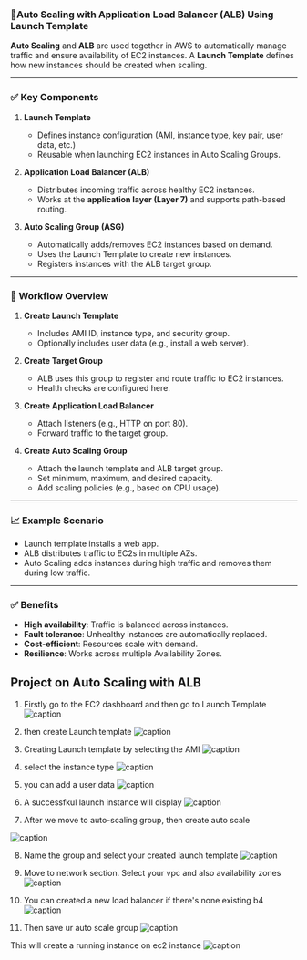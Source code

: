 ### 🔹Auto Scaling with Application Load Balancer (ALB) Using Launch Template

**Auto Scaling** and **ALB** are used together in AWS to automatically manage traffic and ensure availability of EC2 instances. A **Launch Template** defines how new instances should be created when scaling.

---

### ✅ Key Components

1. **Launch Template**

   * Defines instance configuration (AMI, instance type, key pair, user data, etc.)
   * Reusable when launching EC2 instances in Auto Scaling Groups.

2. **Application Load Balancer (ALB)**

   * Distributes incoming traffic across healthy EC2 instances.
   * Works at the **application layer (Layer 7)** and supports path-based routing.

3. **Auto Scaling Group (ASG)**

   * Automatically adds/removes EC2 instances based on demand.
   * Uses the Launch Template to create new instances.
   * Registers instances with the ALB target group.

---

### 🔧 Workflow Overview

1. **Create Launch Template**

   * Includes AMI ID, instance type, and security group.
   * Optionally includes user data (e.g., install a web server).

2. **Create Target Group**

   * ALB uses this group to register and route traffic to EC2 instances.
   * Health checks are configured here.

3. **Create Application Load Balancer**

   * Attach listeners (e.g., HTTP on port 80).
   * Forward traffic to the target group.

4. **Create Auto Scaling Group**

   * Attach the launch template and ALB target group.
   * Set minimum, maximum, and desired capacity.
   * Add scaling policies (e.g., based on CPU usage).

---

### 📈 Example Scenario

* Launch template installs a web app.
* ALB distributes traffic to EC2s in multiple AZs.
* Auto Scaling adds instances during high traffic and removes them during low traffic.

---

### ✅ Benefits

* **High availability**: Traffic is balanced across instances.
* **Fault tolerance**: Unhealthy instances are automatically replaced.
* **Cost-efficient**: Resources scale with demand.
* **Resilience**: Works across multiple Availability Zones.


## Project on Auto Scaling with ALB
1. Firstly go to the EC2 dashboard and then go to Launch Template
![caption](/img/1.ec2-dashboard.jpg)

2. then create Launch template 
![caption](/img/2.create-launch-template.jpg)

3. Creating Launch template by selecting the AMI
![caption](/img/3.create-launch-interface.jpg)

4. select the instance type
![caption](/img/4.launch-interface.jpg)

5. you can add a user data
![caption](/img/5.launch-user-data.jpg)

6. A successfkul launch instance will display
![caption](/img/6.view-launch-page.jpg)

7. After we move to auto-scaling group, then create auto scale

![caption](/img/7.auto-scaling-group.jpg)

8. Name the group and select your created launch template 
![caption](/img/8.select-launch-template.jpg)

9. Move to network section. Select your vpc and also availability zones
![caption](/img/9.network-setup.jpg)

10. You can created a new load balancer if there's none existing b4 
![caption](/img/12.create-load-balancer.jpg)

11. Then save ur auto scale group
![caption](/img/10.next-review.jpg)

This will create a running instance on ec2 instance
![caption](/img/13.success.jpg)


